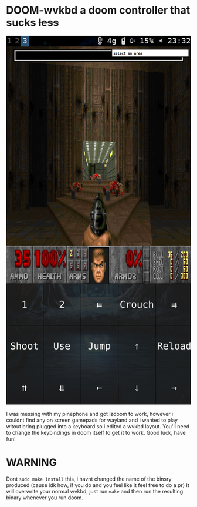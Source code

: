 # DOOM-wvkbd a doom controller that sucks ~~less~~
![alt text](doom.png "Title")

I was messing with my pinephone and got lzdoom to work, however i couldnt find any on screen gamepads for wayland and i wanted to play witout bring plugged into a keyboard so i edited a wvkbd layout.
You'll need to change the keybindings in doom itself to get it to work.
Good luck, have fun!

# WARNING
Dont `sudo make install` this, i havnt changed the name of the binsry produced (cause idk how, if you do and you feel like it feel free to do a pr)
It will overwrite your normal wvkbd, just run `make` and then run the resulting binary whenever you run doom.
